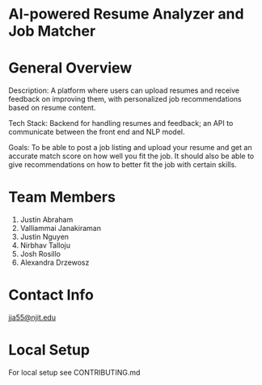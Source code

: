 # AI-powered Resume Analyzer and Job Matcher

# General Overview

Description: A platform where users can upload resumes and receive feedback on improving them, with personalized job recommendations based on resume content.

Tech Stack: Backend for handling resumes and feedback; an API to communicate between the front end and NLP model.

Goals: To be able to post a job listing and upload your resume and get an accurate match score on how well you fit the job. It should also be able to give recommendations on how to better fit the job with certain skills. 

# Team Members

 1. Justin Abraham
 2. Valliammai Janakiraman
 3. Justin Nguyen
 4. Nirbhav Talloju
 5. Josh Rosillo
 6. Alexandra Drzewosz

# Contact Info

jja55@njit.edu

# Local Setup

For local setup see CONTRIBUTING.md 


